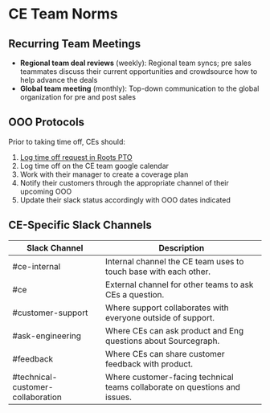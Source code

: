 # CE Team Norms

## Recurring Team Meetings

- **Regional team deal reviews** (weekly): Regional team syncs; pre sales teammates discuss their current opportunities and crowdsource how to help advance the deals
- **Global team meeting** (monthly): Top-down communication to the global organization for pre and post sales

## OOO Protocols

Prior to taking time off, CEs should:

1. [Log time off request in Roots PTO](../../../../benefits-pay-perks/benefits-perks/time-off/submitting-time-off.md)
1. Log time off on the CE team google calendar
1. Work with their manager to create a coverage plan
1. Notify their customers through the appropriate channel of their upcoming OOO
1. Update their slack status accordingly with OOO dates indicated

## CE-Specific Slack Channels

| Slack Channel                     | Description                                                                |
| --------------------------------- | -------------------------------------------------------------------------- |
| #ce-internal                      | Internal channel the CE team uses to touch base with each other.           |
| #ce                               | External channel for other teams to ask CEs a question.                    |
| #customer-support                 | Where support collaborates with everyone outside of support.               |
| #ask-engineering                  | Where CEs can ask product and Eng questions about Sourcegraph.             |
| #feedback                         | Where CEs can share customer feedback with product.                        |
| #technical-customer-collaboration | Where customer-facing technical teams collaborate on questions and issues. |
